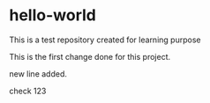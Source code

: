 # hello-world
This is a test repository created for learning purpose


This is the first change done for this project.

new line added.

check 123
